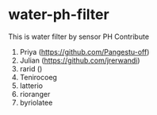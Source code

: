 # water-ph-filter
This is water filter by sensor PH
Contribute
1. Priya (https://github.com/Pangestu-off)
2. Julian (https://github.com/jrerwandi)
3. rarid ()
4. Tenirocoeg
5. latterio
6. rioranger
7. byriolatee
